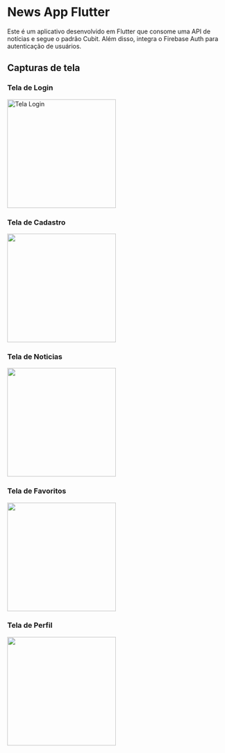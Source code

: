 # News App Flutter 

Este é um aplicativo desenvolvido em Flutter que consome uma API de notícias e segue o padrão Cubit. Além disso, integra o Firebase Auth para autenticação de usuários.


## Capturas de tela

### Tela de Login 
  <img src="https://i.imgur.com/KY6OgmR.png" alt="Tela Login" width="250">



### Tela de Cadastro
<img src="https://i.imgur.com/teW0vMC.png"  width="250">



### Tela de Noticias
<img src="https://i.imgur.com/cmpXz5F.png"  width="250">



### Tela de Favoritos
<img src="https://i.imgur.com/tmH5ftd.png"  width="250">



### Tela de Perfil
<img src="https://i.imgur.com/PPxMf4U.png"  width="250">



